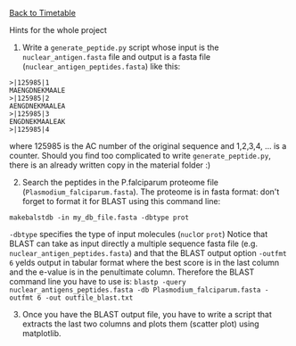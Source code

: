 <a href="https://github.com/ELIXIR-ITA-training/python_course"> Back to Timetable</a>

Hints for the whole project 

1. Write a `generate_peptide.py` script whose input is the `nuclear_antigen.fasta` file and output is a fasta file (`nuclear_antigen_peptides.fasta`) like this: 
```
>|125985|1
MAENGDNEKMAALE
>|125985|2
AENGDNEKMAALEA
>|125985|3
ENGDNEKMAALEAK
>|125985|4
```

where  125985 is the AC number of the original sequence and 1,2,3,4, ... is a counter. Should you find too complicated to write `generate_peptide.py`, there is an already written copy in the material folder  :) 

2.  Search the peptides in the P.falciparum proteome file (`Plasmodium_falciparum.fasta`). The proteome is in fasta format: don't forget to format it for BLAST using this command line: 

```
makebalstdb -in my_db_file.fasta -dbtype prot 

```

`-dbtype` specifies the type of input molecules (`nucl`or `prot`) 
Notice that BLAST can take as input directly a multiple sequence fasta file (e.g. `nuclear_antigen_peptides.fasta`) and that the BLAST output option `-outfmt 6` yelds output in tabular format where the best score is in the last column and the e-value is in the penultimate column.
Therefore the BLAST command line you have to use is:
`blastp -query nuclear_antigens_peptides.fasta -db Plasmodium_falciparum.fasta -outfmt 6 -out outfile_blast.txt`

3. Once you have the BLAST output file, you have to write a script that extracts the last two columns and plots them (scatter plot) using matplotlib.

